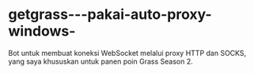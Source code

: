 # getgrass---pakai-auto-proxy-windows-
Bot untuk membuat koneksi WebSocket melalui proxy HTTP dan SOCKS, yang saya khususkan untuk panen poin Grass Season 2.
